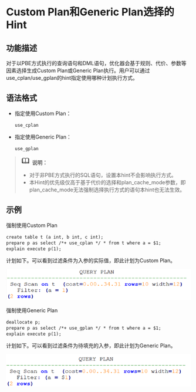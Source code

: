 # Custom Plan和Generic Plan选择的Hint<a name="ZH-CN_TOPIC_0000001096560522"></a>

## 功能描述<a name="section290819468377"></a>

对于以PBE方式执行的查询语句和DML语句，优化器会基于规则、代价、参数等因素选择生成Custom Plan或Generic Plan执行。用户可以通过use\_cplan/use\_gplan的hint指定使用哪种计划执行方式。

## 语法格式<a name="section530131664410"></a>

-   指定使用Custom Plan：

    ```
    use_cplan
    ```

-   指定使用Generic Plan：

    ```
    use_gplan
    ```


>![](public_sys-resources/icon-note.gif) **说明：** 
>-   对于非PBE方式执行的SQL语句，设置本hint不会影响执行方式。
>-   本Hint的优先级仅高于基于代价的选择和plan\_cache\_mode参数，即plan\_cache\_mode无法强制选择执行方式的语句本hint也无法生效。

## 示例<a name="section41303128143838"></a>

强制使用Custom Plan

```
create table t (a int, b int, c int);
prepare p as select /*+ use_cplan */ * from t where a = $1;
explain execute p(1);
```

计划如下。可以看到过滤条件为入参的实际值，即此计划为Custom Plan。

![](figures/zh-cn_image_0000001209735947.png)

强制使用Generic Plan

```
deallocate p;
prepare p as select /*+ use_gplan */ * from t where a = $1;
explain execute p(1);
```

计划如下。可以看到过滤条件为待填充的入参，即此计划为Generic Plan。

![](figures/zh-cn_image_0000001209457383.png)

